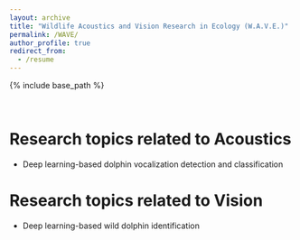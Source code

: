 ```yaml
---
layout: archive
title: "Wildlife Acoustics and Vision Research in Ecology (W.A.V.E.)"
permalink: /WAVE/
author_profile: true
redirect_from:
  - /resume
---
```


{% include base_path %}

<br />

Research topics related to Acoustics
======
* Deep learning-based dolphin vocalization detection and classification 

Research topics related to Vision
======
* Deep learning-based wild dolphin identification

  

  

